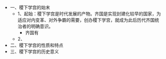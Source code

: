 - 一、稷下学宫的始末
	- 1、起始：稷下学宫是时代发展的产物。齐国是实现封建化较早的国家，为适应对内变革、对外争霸的需要，创办稷下学宫，就成为此后历代齐国统治者的明确意识。
		- 齐国有
	- 2、
- 二、稷下学宫的性质和特点
- 三、稷下学宫的历史意义